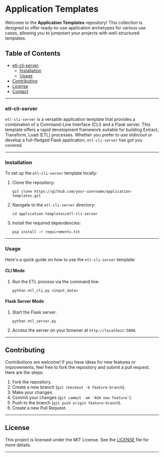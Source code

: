# Application Templates

Welcome to the **Application Templates** repository! This collection is designed to offer ready-to-use application archetypes for various use cases, allowing you to jumpstart your projects with well-structured templates.

## Table of Contents

- [etl-cli-server](#etl-cli-server)
    - [Installation](#installation)
    - [Usage](#usage)
- [Contributing](#contributing)
- [License](#license)
- [Contact](#contact)

---

### etl-cli-server

`etl-cli-server` is a versatile application template that provides a combination of a Command-Line Interface (CLI) and a Flask server. This template offers a rapid development framework suitable for building Extract, Transform, Load (ETL) processes. Whether you prefer to use stdin/out or develop a full-fledged Flask application, `etl-cli-server` has got you covered.

---

### Installation

To set up the `etl-cli-server` template locally:

1. Clone the repository:
    ```shell
    git clone https://github.com/your-username/application-templates.git
    ```
2. Navigate to the `etl-cli-server` directory:
    ```shell
    cd application-templates/etl-cli-server
    ```
3. Install the required dependencies:
    ```shell
    pip install -r requirements.txt
    ```

---

### Usage

Here's a quick guide on how to use the `etl-cli-server` template:

#### CLI Mode

1. Run the ETL process via the command line:
    ```shell
    python etl_cli.py <input_data>
    ```

#### Flask Server Mode

1. Start the Flask server:
    ```shell
    python etl_server.py
    ```
2. Access the server on your browser at `http://localhost:5000`.

---

## Contributing

Contributions are welcome! If you have ideas for new features or improvements, feel free to fork the repository and submit a pull request. Here are the steps:

1. Fork the repository.
2. Create a new branch (`git checkout -b feature-branch`).
3. Make your changes.
4. Commit your changes (`git commit -am 'Add new feature'`).
5. Push to the branch (`git push origin feature-branch`).
6. Create a new Pull Request.

---

## License

This project is licensed under the MIT License. See the [LICENSE](LICENSE) file for more details.

---
